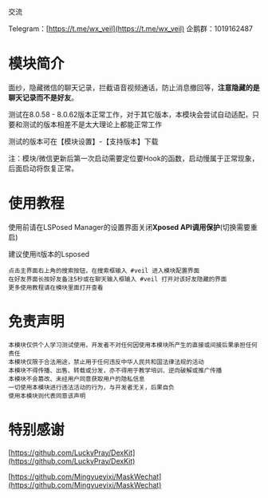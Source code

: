 交流

Telegram：[https://t.me/wx_veil](https://t.me/wx_veil)     企鹅群：1019162487

# 模块简介
面纱，隐藏微信的聊天记录，拦截语音视频通话，防止消息撤回等，**注意隐藏的是聊天记录而不是好友**。

测试在8.0.58 - 8.0.62版本正常工作，对于其它版本，本模块会尝试自动适配，只要和测试的版本相差不是太大理论上都能正常工作

测试的版本可在【模块设置】-【支持版本】下载



注：模块/微信更新后第一次启动需要定位要Hook的函数，启动慢属于正常现象，后面启动将恢复正常。



# 使用教程

使用前请在LSPosed Manager的设置界面关闭**Xposed API调用保护**(切换需要重启)

建议使用it版本的Lsposed

```plain
点击主界面右上角的搜索按钮，在搜索框输入 #veil 进入模块配置界面
在好友界面长按好友备注5秒或在聊天输入框输入 #veil 打开对该好友隐藏的界面
更多使用教程请在模块里面打开查看
```



# 免责声明
```plain
本模块仅供个人学习测试使用，开发者不对任何因使用本模块所产生的直接或间接后果承担任何责任
本模块仅限于合法用途，禁止用于任何违反中华人民共和国法律法规的活动
本模块不得传播、出售、转载或分发，亦不得用于教学培训、逆向破解或推广传播
本模块不会篡改、未经用户同意获取用户的隐私信息
一切使用本模块进行违法活动的行为，与开发者无关，后果自负
使用本模块则代表同意该声明
```



# 特别感谢
[https://github.com/LuckyPray/DexKit](https://github.com/LuckyPray/DexKit)

[https://github.com/Mingyueyixi/MaskWechat](https://github.com/Mingyueyixi/MaskWechat)

